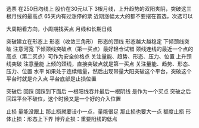 
选票
	在250日均线上
	股价在30元以下
	3根月线，上升趋势的双阳夹阴，突破这三根月线的最高点
	65天内有过涨停的票
	近期涨幅太大的都不要摆在首选，次选可以

大周期看方向，小周期找买点
月线和长期日线

突破建立在形态上
	形态（收敛三角形）
	形态的颈线
		形态越大越稳定
		下倾颈线突破
			注意河宽
			下倾颈线突破点（第一买点）最好轻仓试错
			颈线连线的最近一个点的高点（第二买点）可作为安全价格点
			关注量能、趋势、形态、压力、位置
		上升颈线突破
			注意量能
			上倾的颈线，直接突破点就是第一买点
			关注量能、趋势、形态、压力、位置
		水平
			如果处于连续缩量，然后出现带量大阳突破这个平台，突破这个平台时就是介入点
			平台底部是止损位置


突破后
	回踩
		回踩到下面后 一根阳线吞并最后一根阴线 是作为一个买点
		突破之后回踩平台不破位，这个时候又是一个好的介入位置

止损
	量能没跟上 那止损就要设小一点，量能很足 那止损也要大一点
	额度止损
	形体止损：形态上下界
	博弈止损：重要阳线的低点









